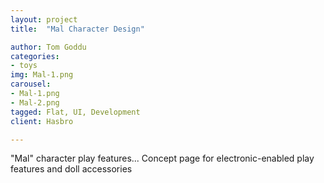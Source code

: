 ```yaml
---
layout: project
title:  "Mal Character Design"

author: Tom Goddu
categories:
- toys
img: Mal-1.png
carousel:
- Mal-1.png
- Mal-2.png
tagged: Flat, UI, Development
client: Hasbro

---
```

"Mal" character play features...
Concept page for electronic-enabled play features and doll accessories

